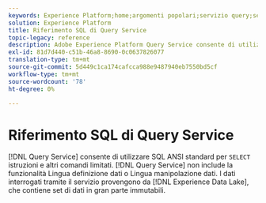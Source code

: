 ```yaml
---
keywords: Experience Platform;home;argomenti popolari;servizio query;servizio query;sql;riferimento sql;
solution: Experience Platform
title: Riferimento SQL di Query Service
topic-legacy: reference
description: Adobe Experience Platform Query Service consente di utilizzare SQL ANSI standard per istruzioni SELECT e altri comandi limitati.
exl-id: 81d7d440-c51b-46a8-8690-0c0637826077
translation-type: tm+mt
source-git-commit: 5d449c1ca174cafcca988e9487940eb7550bd5cf
workflow-type: tm+mt
source-wordcount: '78'
ht-degree: 0%

---
```


# Riferimento SQL di Query Service

[!DNL Query Service] consente di utilizzare SQL ANSI standard per  `SELECT` istruzioni e altri comandi limitati. [!DNL Query Service] non include la funzionalità Lingua definizione dati o Lingua manipolazione dati. I dati interrogati tramite il servizio provengono da [!DNL Experience Data Lake], che contiene set di dati in gran parte immutabili.
